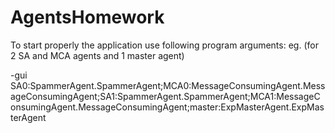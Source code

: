 # AgentsHomework
To start properly the application use following program arguments: 
eg. (for 2 SA and MCA agents and 1 master agent)

-gui SA0:SpammerAgent.SpammerAgent;MCA0:MessageConsumingAgent.MessageConsumingAgent;SA1:SpammerAgent.SpammerAgent;MCA1:MessageConsumingAgent.MessageConsumingAgent;master:ExpMasterAgent.ExpMasterAgent  
